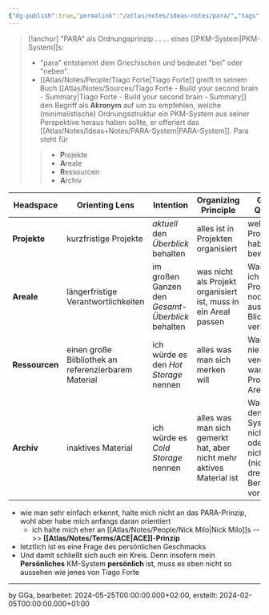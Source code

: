 ```yaml
---
{"dg-publish":true,"permalink":"/atlas/notes/ideas-notes/para/","tags":["class/note"],"noteIcon":""}
---
```


> [!anchor] "PARA" als Ordnungsprinzip ...
> ... eines [[PKM-System\|PKM-System]]s:
>  
> - "para" entstammt dem Griechischen und bedeutet "bei" oder "neben".
> - [[Atlas/Notes/People/Tiago Forte\|Tiago Forte]] greift in seinem Buch [[Atlas/Notes/Sources/Tiago Forte - Build your second brain - Summary\|Tiago Forte - Build your second brain - Summary]] den Begriff als **Akronym** auf um zu empfehlen, welche (minimalistische) Ordnungsstruktur ein PKM-System aus seiner Perspektive heraus haben sollte, er offeriert das [[Atlas/Notes/Ideas+Notes/PARA-System\|PARA-System]]. Para steht für
>> - **P**rojekte
>> - **A**reale
>> - **R**essourcen
>> - **A**rchiv
>  

| Headspace      | Orienting Lens                                       | Intention                                        | Organizing Principle                                                 | Guiding Question                                                                                            |
| -------------- | ---------------------------------------------------- | ------------------------------------------------ | -------------------------------------------------------------------- | ----------------------------------------------------------------------------------------------------------- |
| **Projekte**   | kurzfristige Projekte                                | *aktuell* den *Überblick* behalten               | alles ist in Projekten organisiert                                   | welche Projekte habe ich zu bewältigen                                                                      |
| **Areale**     | längerfristige Verantwortlichkeiten                  | im großen Ganzen den *Gesamt-Überblick* behalten | was nicht als Projekt organisiert ist, muss in ein Areal passen      | Was habe ich neben Projekten noch nicht aus dem Blick zu verlieren                                          |
| **Ressourcen** | einen große Bilbliothek an referenzierbarem Material | ich würde es den *Hot Storage* nennen            | alles was man sich merken will                                       | Was will ich nie wieder vergessen, was weder Projekt noch Areal ist?                                        |
| **Archiv**     | inaktives Material                                   | ich würde es *Cold Storage* nennen               | alles was man sich gemerkt hat, aber nicht mehr aktives Material ist | Was aus dem PKM-System ist nicht mehr oder noch nicht aktiv (nicht in den drei o.g. Bereichen) vorzuhalten? |

- wie man sehr einfach erkennt, halte mich nicht an das PARA-Prinzip, wohl aber habe mich anfangs daran orientiert
	- ich halte mich eher an [[Atlas/Notes/People/Nick Milo\|Nick Milo]]s -->> **[[Atlas/Notes/Terms/ACE\|ACE]]**-**Prinzip** 
- letztlich ist es eine Frage des persönlichen Geschmacks
- Und damit schließt sich auch ein Kreis. Denn insofern mein **Persönliches** KM-System **persönlich** ist, muss es eben nicht so aussehen wie jenes von Tiago Forte 

---
by GGa,  bearbeitet: 2024-05-25T00:00:00.000+02:00, erstellt: 2024-02-05T00:00:00.000+01:00 